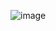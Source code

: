 ![image](https://github.com/AbdelTheGoat/Widget/assets/155133525/df1f8c49-4472-42f2-ac62-aa47a514ef93)

